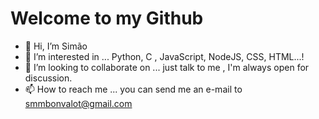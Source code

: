 <h1> Welcome to my Github</h1>

- 👋 Hi, I’m Simão
- 👀 I’m interested in ... Python, C , JavaScript, NodeJS, CSS, HTML...!
- 💞️ I’m looking to collaborate on ... just talk to me , I'm always open for discussion.
- 📫 How to reach me ... you can send me an e-mail to smmbonvalot@gmail.com

<!---
izzypt/izzypt is a ✨ special ✨ repository because its `README.md` (this file) appears on your GitHub profile.
You can click the Preview link to take a look at your changes.
--->

